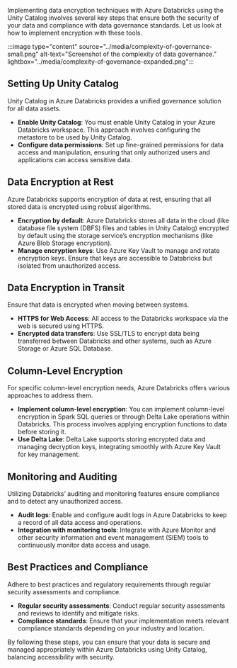 Implementing data encryption techniques with Azure Databricks using the Unity Catalog involves several key steps that ensure both the security of your data and compliance with data governance standards. Let us look at how to implement encryption with these tools.

:::image type="content" source="../media/complexity-of-governance-small.png" alt-text="Screenshot of the complexity of data governance." lightbox="../media/complexity-of-governance-expanded.png":::

## Setting Up Unity Catalog
Unity Catalog in Azure Databricks provides a unified governance solution for all data assets.

 - **Enable Unity Catalog**: You must enable Unity Catalog in your Azure Databricks workspace. This approach involves configuring the metastore to be used by Unity Catalog.
 - **Configure data permissions**: Set up fine-grained permissions for data access and manipulation, ensuring that only authorized users and applications can access sensitive data.

## Data Encryption at Rest
Azure Databricks supports encryption of data at rest, ensuring that all stored data is encrypted using robust algorithms.

 - **Encryption by default**: Azure Databricks stores all data in the cloud (like database file system (DBFS) files and tables in Unity Catalog) encrypted by default using the storage service’s encryption mechanisms (like Azure Blob Storage encryption).
 - **Manage encryption keys**: Use Azure Key Vault to manage and rotate encryption keys. Ensure that keys are accessible to Databricks but isolated from unauthorized access.

## Data Encryption in Transit
Ensure that data is encrypted when moving between systems.

 - **HTTPS for Web Access**: All access to the Databricks workspace via the web is secured using HTTPS.
 - **Encrypted data transfers**: Use SSL/TLS to encrypt data being transferred between Databricks and other systems, such as Azure Storage or Azure SQL Database.

## Column-Level Encryption
For specific column-level encryption needs, Azure Databricks offers various approaches to address them.

 - **Implement column-level encryption**: You can implement column-level encryption in Spark SQL queries or through Delta Lake operations within Databricks. This process involves applying encryption functions to data before storing it.
 - **Use Delta Lake**: Delta Lake supports storing encrypted data and managing decryption keys, integrating smoothly with Azure Key Vault for key management.

## Monitoring and Auditing
Utilizing Databricks’ auditing and monitoring features ensure compliance and to detect any unauthorized access.

 - **Audit logs**: Enable and configure audit logs in Azure Databricks to keep a record of all data access and operations.
 - **Integration with monitoring tools**: Integrate with Azure Monitor and other security information and event management (SIEM) tools to continuously monitor data access and usage.

## Best Practices and Compliance
Adhere to best practices and regulatory requirements through regular security assessments and compliance.

 - **Regular security assessments**: Conduct regular security assessments and reviews to identify and mitigate risks.
 - **Compliance standards**: Ensure that your implementation meets relevant compliance standards depending on your industry and location.

By following these steps, you can ensure that your data is secure and managed appropriately within Azure Databricks using Unity Catalog, balancing accessibility with security.
